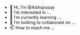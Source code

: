 - 👋 Hi, I’m @Alshqossay
- 👀 I’m interested in ...
- 🌱 I’m currently learning ...
- 💞️ I’m looking to collaborate on ...
- 📫 How to reach me ...

<!---
Alshqossay/Alshqossay is a ✨ special ✨ repository because its `README.md` (this file) appears on your GitHub profile.
You can click the Preview link to take a look at your changes.
--->
